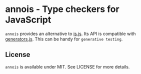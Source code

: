 # annois - Type checkers for JavaScript

`annois` provides an alternative to [is.js](https://github.com/scottrabin/is-js). Its API is compatible with [generators.js](https://github.com/bebraw/generators.js). This can be handy for `generative testing`.

## License

`annois` is available under MIT. See LICENSE for more details.
